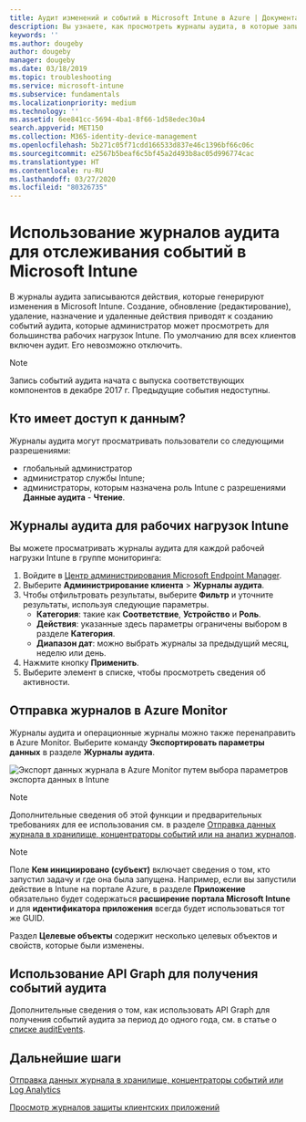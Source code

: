 ```yaml
---
title: Аудит изменений и событий в Microsoft Intune в Azure | Документация Майкрософт
description: Вы узнаете, как просмотреть журналы аудита, в которые записываются действия Microsoft Intune.
keywords: ''
ms.author: dougeby
author: dougeby
manager: dougeby
ms.date: 03/18/2019
ms.topic: troubleshooting
ms.service: microsoft-intune
ms.subservice: fundamentals
ms.localizationpriority: medium
ms.technology: ''
ms.assetid: 6ee841cc-5694-4ba1-8f66-1d58edec30a4
search.appverid: MET150
ms.collection: M365-identity-device-management
ms.openlocfilehash: 5b271c05f71cdd166533d837e46c1396bf66c06c
ms.sourcegitcommit: e2567b5beaf6c5bf45a2d493b8ac05d996774cac
ms.translationtype: HT
ms.contentlocale: ru-RU
ms.lasthandoff: 03/27/2020
ms.locfileid: "80326735"
---
```

# <a name="use-audit-logs-to-track-and-monitor-events-in-microsoft-intune"></a>Использование журналов аудита для отслеживания событий в Microsoft Intune

В журналы аудита записываются действия, которые генерируют изменения в Microsoft Intune. Создание, обновление (редактирование), удаление, назначение и удаленные действия приводят к созданию событий аудита, которые администратор может просмотреть для большинства рабочих нагрузок Intune. По умолчанию для всех клиентов включен аудит. Его невозможно отключить.

> [!NOTE]
> Запись событий аудита начата с выпуска соответствующих компонентов в декабре 2017 г. Предыдущие события недоступны.

## <a name="who-can-access-the-data"></a>Кто имеет доступ к данным?

Журналы аудита могут просматривать пользователи со следующими разрешениями:

- глобальный администратор
- администратор службы Intune;
- администраторы, которым назначена роль Intune с разрешениями **Данные аудита** - **Чтение**.

## <a name="audit-logs-for-intune-workloads"></a>Журналы аудита для рабочих нагрузок Intune

Вы можете просматривать журналы аудита для каждой рабочей нагрузки Intune в группе мониторинга:

1. Войдите в [Центр администрирования Microsoft Endpoint Manager](https://go.microsoft.com/fwlink/?linkid=2109431).
2. Выберите **Администрирование клиента** > **Журналы аудита**.
3. Чтобы отфильтровать результаты, выберите **Фильтр** и уточните результаты, используя следующие параметры.
    - **Категория**: такие как **Соответствие**, **Устройство** и **Роль**.
    - **Действия**: указанные здесь параметры ограничены выбором в разделе **Категория**.
    - **Диапазон дат**: можно выбрать журналы за предыдущий месяц, неделю или день.
4. Нажмите кнопку **Применить**.
4. Выберите элемент в списке, чтобы просмотреть сведения об активности.

## <a name="route-logs-to-azure-monitor"></a>Отправка журналов в Azure Monitor

Журналы аудита и операционные журналы можно также перенаправить в Azure Monitor. Выберите команду **Экспортировать параметры данных** в разделе **Журналы аудита**.

![Экспорт данных журнала в Azure Monitor путем выбора параметров экспорта данных в Intune](./media/monitor-audit-logs/audit-logs-export-data-settings.png)

> [!NOTE]
> Дополнительные сведения об этой функции и предварительных требованиях для ее использования см. в разделе [Отправка данных журнала в хранилище, концентраторы событий или на анализ журналов](review-logs-using-azure-monitor.md).

> [!NOTE]
> Поле **Кем инициировано (субъект)** включает сведения о том, кто запустил задачу и где она была запущена. Например, если вы запустили действие в Intune на портале Azure, в разделе **Приложение** обязательно будет содержаться **расширение портала Microsoft Intune** и для **идентификатора приложения** всегда будет использоваться тот же GUID.
>
> Раздел **Целевые объекты** содержит несколько целевых объектов и свойств, которые были изменены.  

## <a name="use-graph-api-to-retrieve-audit-events"></a>Использование API Graph для получения событий аудита

Дополнительные сведения о том, как использовать API Graph для получения событий аудита за период до одного года, см. в статье о [списке auditEvents](https://docs.microsoft.com/graph/api/intune-auditing-auditevent-list?view=graph-rest-1.0).

## <a name="next-steps"></a>Дальнейшие шаги

[Отправка данных журнала в хранилище, концентраторы событий или Log Analytics](review-logs-using-azure-monitor.md)

[Просмотр журналов защиты клиентских приложений](../apps/app-protection-policy-settings-log.md)
